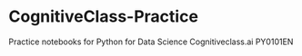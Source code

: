 # CognitiveClass-Practice
Practice notebooks for Python for Data Science Cognitiveclass.ai PY0101EN
